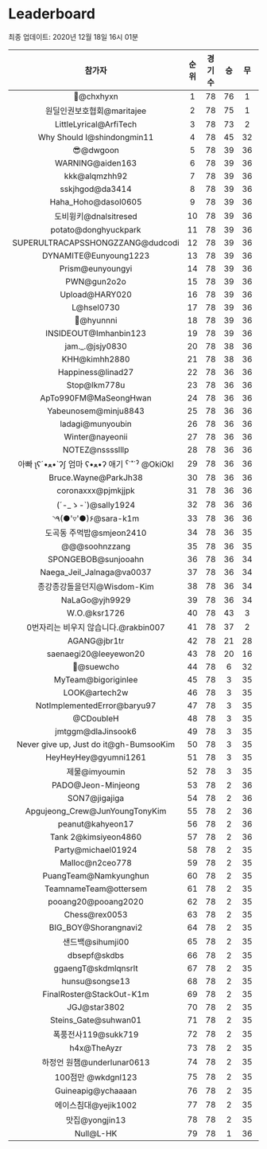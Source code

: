 # Leaderboard
최종 업데이트: 2020년 12월 18일 16시 01분




| 참가자 | 순위 | 경기수 | 승 | 무 | 패 | 승점 |
|:---:|:---:|:---:|:---:|:---:|:---:|:---:|
| 👑@chxhyxn | 1 | 78 | 76 | 1 | 1 | 229 |
| 원딜인권보호협회@maritajee | 2 | 78 | 75 | 1 | 2 | 226 |
| LittleLyrical@ArfiTech | 3 | 78 | 73 | 2 | 3 | 221 |
| Why Should I@shindongmin11 | 4 | 78 | 45 | 32 | 1 | 167 |
| 😎@dwgoon | 5 | 78 | 39 | 36 | 3 | 153 |
| WARNING@aiden163 | 6 | 78 | 39 | 36 | 3 | 153 |
| kkk@alqmzhh92 | 7 | 78 | 39 | 36 | 3 | 153 |
| sskjhgod@da3414 | 8 | 78 | 39 | 36 | 3 | 153 |
| Haha_Hoho@dasol0605 | 9 | 78 | 39 | 36 | 3 | 153 |
| 도비윙키@dnalsitresed | 10 | 78 | 39 | 36 | 3 | 153 |
| potato@donghyuckpark | 11 | 78 | 39 | 36 | 3 | 153 |
| SUPERULTRACAPSSHONGZZANG@dudcodi | 12 | 78 | 39 | 36 | 3 | 153 |
| DYNAMITE@Eunyoung1223 | 13 | 78 | 39 | 36 | 3 | 153 |
| Prism@eunyoungyi | 14 | 78 | 39 | 36 | 3 | 153 |
| PWN@gun2o2o | 15 | 78 | 39 | 36 | 3 | 153 |
| Upload@HARY020 | 16 | 78 | 39 | 36 | 3 | 153 |
| L@hsel0730 | 17 | 78 | 39 | 36 | 3 | 153 |
| 🐻@hyunnni | 18 | 78 | 39 | 36 | 3 | 153 |
| INSIDEOUT@Imhanbin123 | 19 | 78 | 39 | 36 | 3 | 153 |
| jam._.@jsjy0830 | 20 | 78 | 38 | 36 | 4 | 150 |
| KHH@kimhh2880 | 21 | 78 | 38 | 36 | 4 | 150 |
| Happiness@linad27 | 22 | 78 | 36 | 36 | 6 | 144 |
| Stop@lkm778u | 23 | 78 | 36 | 36 | 6 | 144 |
| ApTo990FM@MaSeongHwan | 24 | 78 | 36 | 36 | 6 | 144 |
| Yabeunosem@minju8843 | 25 | 78 | 36 | 36 | 6 | 144 |
| ladagi@munyoubin | 26 | 78 | 36 | 36 | 6 | 144 |
| Winter@nayeonii | 27 | 78 | 36 | 36 | 6 | 144 |
| NOTEZ@nsssslllp | 28 | 78 | 36 | 36 | 6 | 144 |
|  아빠  ʅʕ´•ﻌ•`ʔʃ  엄마 ʕ•ﻌ•ʔ 애기 ˁ˙˟˙ˀ @OkiOkl | 29 | 78 | 36 | 36 | 6 | 144 |
| Bruce.Wayne@ParkJh38 | 30 | 78 | 36 | 36 | 6 | 144 |
| coronaxxx@pjmkjjpk | 31 | 78 | 36 | 36 | 6 | 144 |
| (´-_ゝ-`)@sally1924 | 32 | 78 | 36 | 36 | 6 | 144 |
| ◝٩(●'▿'●)۶@sara-k1m | 33 | 78 | 36 | 36 | 6 | 144 |
| 도곡동 주먹밥@smjeon2410 | 34 | 78 | 36 | 35 | 7 | 143 |
| @@@soohnzzang | 35 | 78 | 36 | 35 | 7 | 143 |
| SPONGEBOB@sunjooahn | 36 | 78 | 36 | 34 | 8 | 142 |
| Naega_Jeil_Jalnaga@va0037 | 37 | 78 | 36 | 34 | 8 | 142 |
| 종강종강돌을던지@Wisdom-Kim | 38 | 78 | 36 | 34 | 8 | 142 |
| NaLaGo@yjh9929 | 39 | 78 | 36 | 34 | 8 | 142 |
| W.O.@ksr1726 | 40 | 78 | 43 | 3 | 32 | 132 |
| 0번자리는 비우지 않습니다.@rakbin007 | 41 | 78 | 37 | 2 | 39 | 113 |
| AGANG@jbr1tr | 42 | 78 | 21 | 28 | 29 | 91 |
| saenaegi20@leeyewon20 | 43 | 78 | 20 | 16 | 42 | 76 |
| 👏@suewcho | 44 | 78 | 6 | 32 | 40 | 50 |
| MyTeam@bigoriginlee | 45 | 78 | 3 | 35 | 40 | 44 |
| LOOK@artech2w | 46 | 78 | 3 | 35 | 40 | 44 |
| NotImplementedError@baryu97 | 47 | 78 | 3 | 35 | 40 | 44 |
| @CDoubleH | 48 | 78 | 3 | 35 | 40 | 44 |
| jmtggm@dlaJinsook6 | 49 | 78 | 3 | 35 | 40 | 44 |
| Never give up, Just do it@gh-BumsooKim | 50 | 78 | 3 | 35 | 40 | 44 |
| HeyHeyHey@gyumni1261 | 51 | 78 | 3 | 35 | 40 | 44 |
| 제물@imyoumin | 52 | 78 | 3 | 35 | 40 | 44 |
| PADO@Jeon-Minjeong | 53 | 78 | 2 | 36 | 40 | 42 |
| SON7@jigajiga | 54 | 78 | 2 | 36 | 40 | 42 |
| Apgujeong_Crew@JunYoungTonyKim | 55 | 78 | 2 | 36 | 40 | 42 |
| peanut@kahyeon17 | 56 | 78 | 2 | 36 | 40 | 42 |
| Tank 2@kimsiyeon4860 | 57 | 78 | 2 | 36 | 40 | 42 |
| Party@michael01924 | 58 | 78 | 2 | 35 | 41 | 41 |
| Malloc@n2ceo778 | 59 | 78 | 2 | 35 | 41 | 41 |
| PuangTeam@Namkyunghun | 60 | 78 | 2 | 35 | 41 | 41 |
| TeamnameTeam@ottersem | 61 | 78 | 2 | 35 | 41 | 41 |
| pooang20@pooang2020 | 62 | 78 | 2 | 35 | 41 | 41 |
| Chess@rex0053 | 63 | 78 | 2 | 35 | 41 | 41 |
| BIG_BOY@Shorangnavi2 | 64 | 78 | 2 | 35 | 41 | 41 |
| 샌드백@sihumji00 | 65 | 78 | 2 | 35 | 41 | 41 |
| dbsepf@skdbs | 66 | 78 | 2 | 35 | 41 | 41 |
| ggaengT@skdmlqnsrlt | 67 | 78 | 2 | 35 | 41 | 41 |
| hunsu@songse13 | 68 | 78 | 2 | 35 | 41 | 41 |
| FinalRoster@StackOut-K1m | 69 | 78 | 2 | 35 | 41 | 41 |
| JGJ@star3802 | 70 | 78 | 2 | 35 | 41 | 41 |
| Steins_Gate@suhwan01 | 71 | 78 | 2 | 35 | 41 | 41 |
| 폭풍전사119@sukk719 | 72 | 78 | 2 | 35 | 41 | 41 |
| h4x@TheAyzr | 73 | 78 | 2 | 35 | 41 | 41 |
| 하정언 원챔@underlunar0613 | 74 | 78 | 2 | 35 | 41 | 41 |
| 100점만 @wkdgnl123 | 75 | 78 | 2 | 35 | 41 | 41 |
| Guineapig@ychaaaan | 76 | 78 | 2 | 35 | 41 | 41 |
| 에이스침대@yejik1002 | 77 | 78 | 2 | 35 | 41 | 41 |
| 맛집@yongjin13 | 78 | 78 | 2 | 35 | 41 | 41 |
| Null@L-HK | 79 | 78 | 1 | 36 | 41 | 39 |